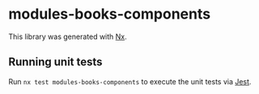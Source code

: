 # modules-books-components

This library was generated with [Nx](https://nx.dev).

## Running unit tests

Run `nx test modules-books-components` to execute the unit tests via [Jest](https://jestjs.io).
